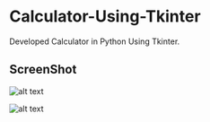 # Calculator-Using-Tkinter
Developed Calculator in Python Using Tkinter.

## ScreenShot

![alt text](https://github.com/umang4846/Calculator-Using-Tkinter/blob/master/calc1.PNG)


![alt text](https://github.com/umang4846/Calculator-Using-Tkinter/blob/master/calc2.PNG)
